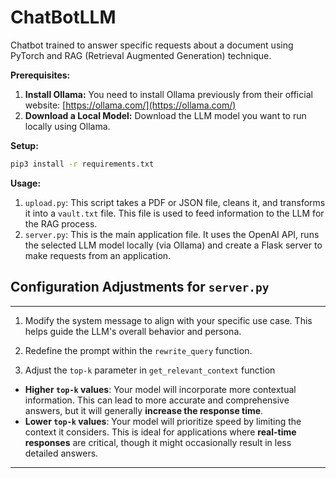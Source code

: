 # ChatBotLLM

Chatbot trained to answer specific requests about a document using PyTorch and RAG (Retrieval Augmented Generation) technique.

**Prerequisites:**

1.  **Install Ollama:** You need to install Ollama previously from their official website: [https://ollama.com/](https://ollama.com/)
2.  **Download a Local Model:** Download the LLM model you want to run locally using Ollama.

**Setup:**

```bash
pip3 install -r requirements.txt

```

**Usage:**

1. `upload.py`: This script takes a PDF or JSON file, cleans it, and transforms it into a `vault.txt` file. This file is used to feed information to the LLM for the RAG process.
2. `server.py`: This is the main application file. It uses the OpenAI API, runs the selected LLM model locally (via Ollama) and create a Flask server to make requests from an application.

## Configuration Adjustments for `server.py`

---

1. Modify the system message to align with your specific use case. This helps guide the LLM's overall behavior and persona.

2. Redefine the prompt within the `rewrite_query` function.

3. Adjust the `top-k` parameter in `get_relevant_context` function

* **Higher `top-k` values**: Your model will incorporate more contextual information. This can lead to more accurate and comprehensive answers, but it will generally **increase the response time**.
* **Lower `top-k` values**: Your model will prioritize speed by limiting the context it considers. This is ideal for applications where **real-time responses** are critical, though it might occasionally result in less detailed answers.

---
